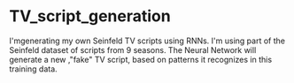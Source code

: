 # TV_script_generation

I'mgenerating my own Seinfeld TV scripts using RNNs. I'm using part of the Seinfeld dataset of scripts from 9 seasons. 
The Neural Network will generate a new ,"fake" TV script, based on patterns it recognizes in this training data.
